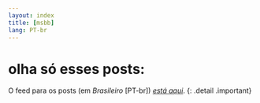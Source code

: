 ```yaml
---
layout: index
title: [msbb]
lang: PT-br
---
```


# olha só esses posts:

O feed para os posts (em *Brasileiro* [PT-br]) [*está aqui*](/feed/PT-br.xml).
{: .detail .important}
